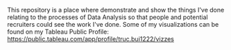 This repository is a place where demonstrate and show the things I've done relating to the processes of Data Analysis so that people and potential recruiters could see the work I've done. 
Some of my visualizations can be found on my Tableau Public Profile: https://public.tableau.com/app/profile/truc.bui1222/vizzes
